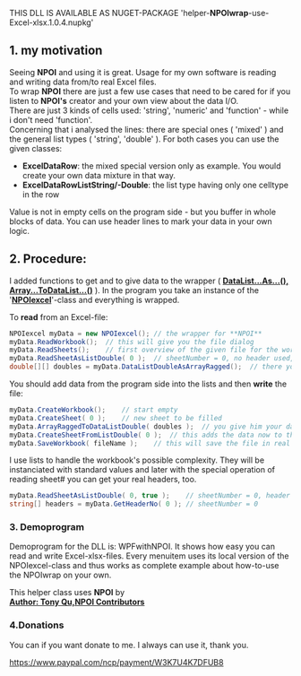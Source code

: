 
THIS DLL IS AVAILABLE AS NUGET-PACKAGE 'helper-**NPOIwrap**-use-Excel-xlsx.1.0.4.nupkg'   
## 1. my motivation  
Seeing **NPOI** and using it is great. Usage for my own software is reading and writing 
data from/to real Excel files.  
To wrap **NPOI** there are just a few use cases that need to be cared for if you listen to **NPOI's** creator and your own view about the data I/O.  
There are just 3 kinds of cells used: 'string', 'numeric' and 'function' - while i don't need 'function'.  
Concerning that i analysed the lines: there are special ones ( 'mixed' ) and the general list types ( 'string', 'double' ). For both cases you can use the given classes:  

- **ExcelDataRow**: the mixed special version only as example. You would create your own data mixture in that way.  
- **ExcelDataRowListString/-Double**: the list type having only one celltype in the row  

Value is not in empty cells on the program side - but you buffer in whole blocks of data. 
You can use header lines to mark your data in your own logic.  
## 2. Procedure:
I added functions to 
get and to give data to the wrapper ( **<u>DataList...As...(), Array...ToDataList...()</u>** ). 
In the program you take an instance of the '**<u>NPOIexcel</u>**'-class and everything is wrapped.  

To **read** from an Excel-file:

```c#
NPOIexcel myData = new NPOIexcel();	// the wrapper for **NPOI**
myData.ReadWorkbook();	// this will give you the file dialog 
myData.ReadSheets();	// first overview of the given file for the workbook
myData.ReadSheetAsListDouble( 0 );	// sheetNumber = 0, no header used, filled into dataListDouble
double[][] doubles = myData.DataListDoubleAsArrayRagged();	// there you have your Excel's file data to your convenience
```

You should add data from the program side into the lists and then **write** the file:

```c#
myData.CreateWorkbook();	// start empty
myData.CreateSheet( 0 );	// new sheet to be filled
myData.ArrayRaggedToDataListDouble( doubles );	// you give him your data
myData.CreateSheetFromListDouble( 0 );	// this adds the data now to the workbook
myData.SaveWorkbook( fileName );	// this will save the file in real excel format thanks to NPOI
```

I use lists to handle the workbook's possible complexity. They will be instanciated with standard values and later with the special operation of reading sheet# you can get your real headers, too.

```c#
myData.ReadSheetAsListDouble( 0, true );	// sheetNumber = 0, header used, filled into dataListDouble
string[] headers = myData.GetHeaderNo( 0 );	// sheetNumber = 0
```

### 3. Demoprogram

Demoprogram for the DLL is: WPFwithNPOI. It shows how easy you can read and write Excel-xlsx-files. Every menuitem uses its local version of the NPOIexcel-class and thus works as complete example about how-to-use the NPOIwrap on your own.


This helper class uses **NPOI** by  
**<u>Author: Tony Qu,NPOI Contributors</u>**  



### 4.Donations

You can if you want donate to me. I always can use it, thank you.

https://www.paypal.com/ncp/payment/W3K7U4K7DFUB8
